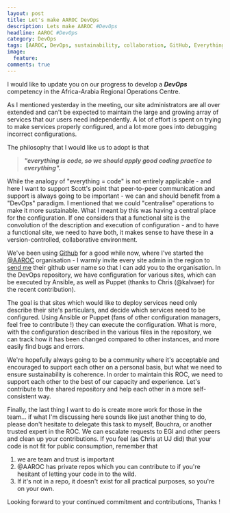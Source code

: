 ```yaml
---
layout: post
title: Let's make AAROC DevOps
description: Lets make AAROC #DevOps 
headline: AAROC #DevOps
category: DevOps
tags: [AAROC, DevOps, sustainability, collaboration, GitHub, EverythingIsCode]
image: 
  feature: 
comments: true 
---
```

I would like to update you on our progress to develop a ***DevOps*** competency in the Africa-Arabia Regional Operations Centre.

As I mentioned yesterday in the meeting, our site administrators are all over extended and can't be expected to maintain the large and growing array of services that our users need independently. A lot of effort is spent on trying to make services properly configured, and a lot more goes into debugging incorrect configurations. 

The philosophy that I would like us to adopt is that 

> ***"everything is code, so we should apply good coding practice to everything".***

While the analogy of "everything = code" is not entirely applicable - and here I want to support Scott's point that peer-to-peer communication and support is always going to be important - we can and should benefit from a "DevOps" paradigm. I mentioned that we could "centralise" operations to make it more sustainable. What I meant by this was having a central place for the configuration. If one considers that a functional site is the convolution of the description and execution of configuration - and to have a functional site, we need to have both, it makes sense to have these in a version-controlled, collaborative environment. 

We've been using [Github](https://www.github.com) for a good while now, where I've started the [@AAROC](https://github.com/AAROC) organisation - I warmly invite every site admin in the region to [send me](mailto:bbecker@csir.co.za) their github user name so that I can add you to the organisation. In the DevOps  repository, we have configuration for various sites, which can be executed by Ansible, as well as Puppet (thanks to Chris (@kalvaer) for the recent contribution).

The goal is that sites which would like to deploy services need only describe their site's particulars, and decide which services need to be configured. Using Ansible or Puppet (fans of other configuration managers, feel free to contribute !) they can execute the configuration. What is more, with the configuration described in the various files in the repository, we can track how it has been changed compared to other instances, and more easily find bugs and errors. 

We're hopefully always going to be a community where it's acceptable and encouraged to support each other on a personal basis, but what we need to ensure sustainability is coherence. In order to maintain this ROC, we need to support each other to the best of our capacity and experience. Let's contribute to the shared repository and help each other in a more self-consistent way. 

Finally, the last thing I want to do is create more work for those in the team... if what I'm discussing here sounds like just another thing to do, please don't hesitate to delegate this task to myself, Bouchra, or another trusted expert in the ROC. We can escalate requests to EGI and other peers and clean up your contributions. If you feel (as Chris at UJ did) that your code is not fit for public consumption, remember that 
  
  1. we are team and trust is important
  1. @AAROC has private repos which you can contribute to if you're hesitant of letting your code in to the wild. 
  1. If it's not in a repo, it doesn't exist for all practical purposes, so you're on your own. 

Looking forward to your continued commitment and contributions,
Thanks !
